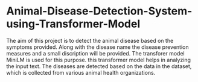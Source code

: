 # Animal-Disease-Detection-System-using-Transformer-Model

The aim of this project is to detect the animal disease based on the symptoms provided. Along with the disease name the disease prevention measures and a small discription will be provided.
The transforer model MiniLM is used for this purpose. this transformer model helps in analyzing the input text.
The diseases are detected based on the data in the dataset, which is collected from various animal health organizations.
